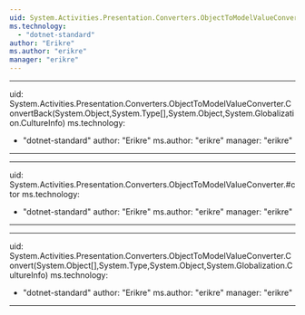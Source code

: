 ```yaml
---
uid: System.Activities.Presentation.Converters.ObjectToModelValueConverter
ms.technology: 
  - "dotnet-standard"
author: "Erikre"
ms.author: "erikre"
manager: "erikre"
---
```


---
uid: System.Activities.Presentation.Converters.ObjectToModelValueConverter.ConvertBack(System.Object,System.Type[],System.Object,System.Globalization.CultureInfo)
ms.technology: 
  - "dotnet-standard"
author: "Erikre"
ms.author: "erikre"
manager: "erikre"
---

---
uid: System.Activities.Presentation.Converters.ObjectToModelValueConverter.#ctor
ms.technology: 
  - "dotnet-standard"
author: "Erikre"
ms.author: "erikre"
manager: "erikre"
---

---
uid: System.Activities.Presentation.Converters.ObjectToModelValueConverter.Convert(System.Object[],System.Type,System.Object,System.Globalization.CultureInfo)
ms.technology: 
  - "dotnet-standard"
author: "Erikre"
ms.author: "erikre"
manager: "erikre"
---
